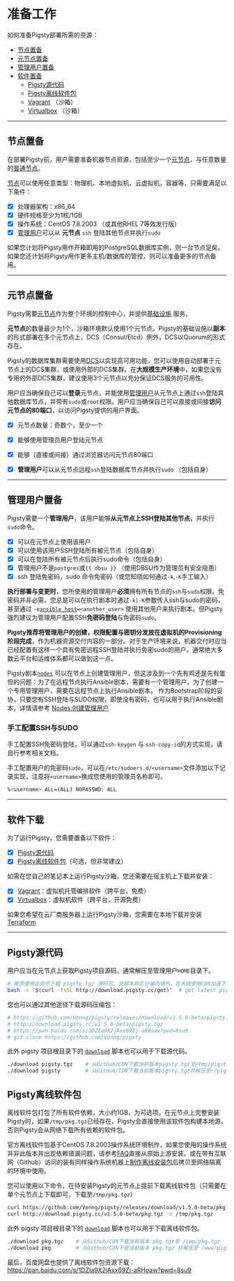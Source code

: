 # 准备工作

如何准备Pigsty部署所需的资源：

* [节点置备](#节点置备)
* [元节点置备](#元节点置备)
* [管理用户置备](#管理用户置备)
* [软件置备](#软件置备)
  * [Pigsty源代码](#pigsty源代码)
  * [Pigsty离线软件包](#pigsty离线软件包)
  * [Vagrant](#vagrant) （沙箱）
  * [Virtualbox](#Virtualbox) （沙箱）




----------------

## 节点置备

在部署Pigsty前，用户需要准备机器节点资源，包括至少一个[元节点](c-nodes.md#元节点)，与任意数量的[普通节点](c-nodes.md#节点)。

[节点](c-nodes.md#节点)可以使用任意类型：物理机、本地虚拟机、云虚拟机，容器等，只需要满足以下条件：

  - [x] 处理器架构：x86_64
  - [x] 硬件规格至少为1核/1GB
  - [x] 操作系统：CentOS 7.8.2003 （或其他RHEL 7等效发行版）
  - [x] [管理用户](#元节点置备)可以从 **元节点** `ssh` 登陆其他节点并执行`sudo`

如果您计划将Pigsty用作开箱即用的PostgreSQL数据库实例，则一台节点足矣。如果您还计划将Pigsty用作更多主机/数据库的管控，则可以准备更多的节点备用。




----------------

## 元节点置备

Pigsty需要[元节点](c-nodes.md#元节点)作为整个环境的控制中心，并提供[基础设施](c-infra.md#基础设施) 服务。

**元节点**的数量最少为1个，沙箱环境默认使用1个元节点。Pigsty的基础设施以**副本**的形式部署在多个元节点上，DCS（Consul/Etcd）例外，DCS以Quorum的形式存在。

Pigsty的数据库集群需要使用[DCS](v-infra.md#dcs)以实现高可用功能，您可以使用自动部署于元节点上的DCS集群，或使用外部的DCS集群。在**大规模生产环境**中，如果您没有专用的外部DCS集群，建议使用3个元节点以充分保证DCS服务的可用性。

用户应当确保自己可以**登录**元节点，并能使用[管理用户](#管理用户置备)从元节点上通过`ssh`登陆其他数据库节点，并带有`sudo`或`root`权限。用户应当确保自己可以直接或间接**访问元节点的80端口**，以访问Pigsty提供的用户界面。

  - [x] 元节点数量：奇数个，至少一个
  - [x] 能够使用管理员用户登陆元节点
  - [x] 能够（直接或间接）通过浏览器访问元节点80端口
  - [x] **管理用户**可以从元节点远程`ssh`登陆数据库节点并执行`sudo` （包括自身）



----------------

## 管理用户置备

Pigsty需要一个**管理用户**，该用户能够**从元节点上SSH登陆其他节点**，并执行`sudo`命令。

  - [x] 可以在元节点上使用该用户
  - [x] 可以使用该用户SSH登陆所有被元节点（包括自身）
  - [x] 可以在登陆所有被元节点后执行sudo命令（包括自身）
  - [x] 管理用户不是`postgres`或`{{ dbsu }}` （使用DBSU作为管理员有安全隐患）
  - [x] ssh 登陆免密码，sudo 命令免密码（或您知晓如何通过`-k`,`-K`手工输入）

**执行部署与变更时**，您所使用的管理用户**必须**拥有所有节点的`ssh`与`sudo`权限。免密码并非必需，您总是可以在执行剧本时通过`-k|-K`参数传入ssh与sudo的密码，甚至通过 `-e`[`ansible_host`](v-infra.md#connect)`=<another_user>` 使用其他用户来执行剧本。但Pigsty强烈建议为管理用户配置SSH**免密码登陆**与免密码`sudo`。

**Pigsty推荐将管理用户的创建，权限配置与密钥分发放在虚拟机的Provisioning阶段完成**，作为机器资源交付内容的一部分。对于生产环境来说，机器交付时应当已经配置有这样一个具有免密远程SSH登陆并执行免密sudo的用户。通常绝大多数云平台和运维体系都可以做到这一点。

Pigsty剧本[`nodes`](p-nodes.md#nodes) 可以在节点上创建管理用户，但这涉及到一个先有鸡还是先有蛋但的问题：为了在远程节点执行Ansible剧本，需要有一个管理用户。为了创建一个专用管理用户，需要在远程节点上执行Ansible剧本。 作为Bootstrap阶段的妥协，只要您有SSH登陆与SUDO权限，即使没有密码，也可以用于执行Ansible剧本，详情请参考 [Nodes:创建管理用户](v-nodes.md#创建管理用户)


### 手工配置SSH与SUDO

手工配置SSH免密码登陆，可以通过`ssh-keygen` 与 `ssh-copy-id`的方式实现，请自行参考相关文档。

手工配置用户的免密码`sudo`，可以在`/etc/sudoers.d/<username>`文件添加以下记录实现，注意将`<username>`换成您使用的管理员名称即可。

```bash
%<username> ALL=(ALL) NOPASSWD: ALL
```




----------------

## 软件下载

为了运行Pigsty，您需要置备以下软件：

  - [x] [Pigsty源代码](#Pigsty源代码)
  - [x] [Pigsty离线软件包](#Pigsty离线软件包)（可选，但非常建议）

如需在您自己的笔记本上运行Pigsty沙箱，您还需要在宿主机上下载并安装：

  - [x] [Vagrant](#Vagrant)：虚拟机托管编排软件（跨平台，免费）
  - [x] [Virtualbox](#Virtualbox)：虚拟机软件（跨平台，开源免费）

如果您希望在云厂商服务器上运行Pigsty沙箱，您需要在本地下载并安装 [Terraform](#Terraform)



----------------

## Pigsty源代码

用户应当在元节点上获取Pigsty项目源码，通常解压至管理用户`HOME`目录下。

```bash
# 推荐使用此命令下载 pigsty.tgz 源码包，该脚本将区分墙内墙外，在大陆使用CDN加速下载
bash -c "$(curl -fsSL http://download.pigsty.cc/get)"  # get latest pigsty source
```

您也可以通过其他途径下载源码压缩包：

```bash
# https://github.com/Vonng/pigsty/releases/download/v1.5.0-beta/pigsty.tgz   # Github Release 
# http://download.pigsty.cc/v1.5.0-beta/pigsty.tgz                           # China CDN
# https://pan.baidu.com/s/1DZIa9X2jAxx69Zj-aRHoaw?pwd=8su9              # 百度云网盘下载
# git clone https://github.com/Vonng/pigsty                             # 获取最新代码Master分支（不建议）
```

此外 pigsty 项目根目录下的 [`download`](https://github.com/Vonng/pigsty/blob/master/download) 脚本也可以用于下载源代码。

```bash
./download pigsty.tgz    # 从Github/CDN下载当前版本pigsty.tgz至/tmp/pigsty.tgz
./download pigsty        # 从Github/CDN下载当前版本pigsty.tgz并解压至~/pigsty（如已存在则跳过）
```



## Pigsty离线软件包

离线软件包打包了所有软件依赖，大小约1GB，为可选项。在元节点上完整安装Pigsty时，如果`/tmp/pkg.tgz`已经存在，Pigsty会直接使用该软件包构建本地源，否则Pigsty会从网络下载所有依赖的软件包。

官方离线软件包基于CentOS 7.8.2003操作系统环境制作，如果您使用的操作系统并非此版本并出现依赖错漏问题，请参考[FAQ](s-faq.md)直接从原始上游安装。或在带有互联网（Github）访问的装有同样操作系统机器上[制作离线安装包](t-offline.md)后拷贝至网络隔离的环境中使用。

您可以使用以下命令，在待安装Pigsty的元节点上提前下载离线软件包（只需要在单个元节点上下载即可，下载至`/tmp/pkg.tgz`）

```bash
curl https://github.com/Vonng/pigsty/releases/download/v1.5.0-beta/pkg.tgz -o /tmp/pkg.tgz   # Github Release，最权威 
curl http://download.pigsty.cc/v1.5.0-beta/pkg.tgz -o /tmp/pkg.tgz                           # 或在中国大陆用CDN下载
```

此外 pigsty 项目根目录下的 [`download`](https://github.com/Vonng/pigsty/bl/master/download) 脚本也可以用于下载离线软件包。

```bash
./download pkg.tgz    # 从Github/CDN下载当前版本 pkg.tgz至 /tmp/pkg.tgz
./download pkg        # 从Github/CDN下载当前版本 pkg.tgz 并解压至 /www/pigsty
```

最后，百度网盘也提供了离线软件包资源下载：https://pan.baidu.com/s/1DZIa9X2jAxx69Zj-aRHoaw?pwd=8su9


